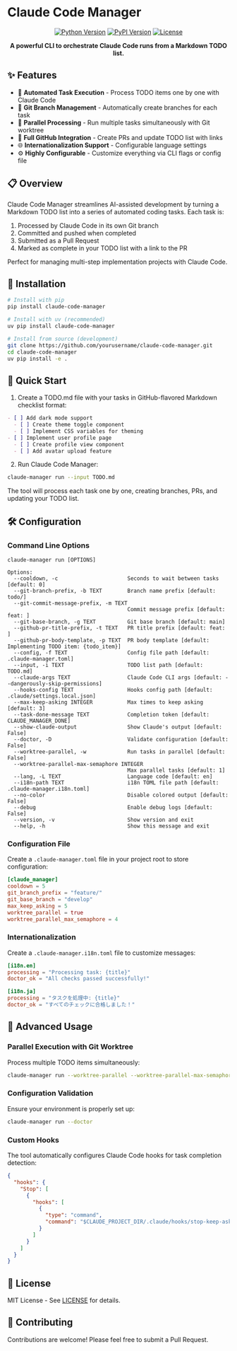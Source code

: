 # Claude Code Manager

<div align="center">

[![Python Version](https://img.shields.io/badge/python-3.11%2B-blue)](https://www.python.org/downloads/)
[![PyPI Version](https://img.shields.io/badge/pypi-0.1.0-blue)](https://pypi.org/project/claude-code-manager/)
[![License](https://img.shields.io/badge/license-MIT-green)](LICENSE)

**A powerful CLI to orchestrate Claude Code runs from a Markdown TODO list.**

</div>

## ✨ Features

- 🚀 **Automated Task Execution** - Process TODO items one by one with Claude Code
- 🌱 **Git Branch Management** - Automatically create branches for each task
- 🔀 **Parallel Processing** - Run multiple tasks simultaneously with Git worktree
- 🔄 **Full GitHub Integration** - Create PRs and update TODO list with links
- 🌐 **Internationalization Support** - Configurable language settings
- ⚙️ **Highly Configurable** - Customize everything via CLI flags or config file

## 📋 Overview

Claude Code Manager streamlines AI-assisted development by turning a Markdown TODO list into a series of automated coding tasks. Each task is:

1. Processed by Claude Code in its own Git branch
2. Committed and pushed when completed
3. Submitted as a Pull Request
4. Marked as complete in your TODO list with a link to the PR

Perfect for managing multi-step implementation projects with Claude Code.

## 🚀 Installation

```bash
# Install with pip
pip install claude-code-manager

# Install with uv (recommended)
uv pip install claude-code-manager

# Install from source (development)
git clone https://github.com/yourusername/claude-code-manager.git
cd claude-code-manager
uv pip install -e .
```

## 🏁 Quick Start

1. Create a TODO.md file with your tasks in GitHub-flavored Markdown checklist format:

```markdown
- [ ] Add dark mode support
  - [ ] Create theme toggle component
  - [ ] Implement CSS variables for theming
- [ ] Implement user profile page
  - [ ] Create profile view component
  - [ ] Add avatar upload feature
```

2. Run Claude Code Manager:

```bash
claude-manager run --input TODO.md
```

The tool will process each task one by one, creating branches, PRs, and updating your TODO list.

## 🛠️ Configuration

### Command Line Options

```
claude-manager run [OPTIONS]

Options:
  --cooldown, -c                      Seconds to wait between tasks [default: 0]
  --git-branch-prefix, -b TEXT        Branch name prefix [default: todo/]
  --git-commit-message-prefix, -m TEXT
                                      Commit message prefix [default: feat: ]
  --git-base-branch, -g TEXT          Git base branch [default: main]
  --github-pr-title-prefix, -t TEXT   PR title prefix [default: feat: ]
  --github-pr-body-template, -p TEXT  PR body template [default: Implementing TODO item: {todo_item}]
  --config, -f TEXT                   Config file path [default: .claude-manager.toml]
  --input, -i TEXT                    TODO list path [default: TODO.md]
  --claude-args TEXT                  Claude Code CLI args [default: --dangerously-skip-permissions]
  --hooks-config TEXT                 Hooks config path [default: .claude/settings.local.json]
  --max-keep-asking INTEGER           Max times to keep asking [default: 3]
  --task-done-message TEXT            Completion token [default: CLAUDE_MANAGER_DONE]
  --show-claude-output                Show Claude's output [default: False]
  --doctor, -D                        Validate configuration [default: False]
  --worktree-parallel, -w             Run tasks in parallel [default: False]
  --worktree-parallel-max-semaphore INTEGER
                                      Max parallel tasks [default: 1]
  --lang, -L TEXT                     Language code [default: en]
  --i18n-path TEXT                    i18n TOML file path [default: .claude-manager.i18n.toml]
  --no-color                          Disable colored output [default: False]
  --debug                             Enable debug logs [default: False]
  --version, -v                       Show version and exit
  --help, -h                          Show this message and exit
```

### Configuration File

Create a `.claude-manager.toml` file in your project root to store configuration:

```toml
[claude_manager]
cooldown = 5
git_branch_prefix = "feature/"
git_base_branch = "develop"
max_keep_asking = 5
worktree_parallel = true
worktree_parallel_max_semaphore = 4
```

### Internationalization

Create a `.claude-manager.i18n.toml` file to customize messages:

```toml
[i18n.en]
processing = "Processing task: {title}"
doctor_ok = "All checks passed successfully!"

[i18n.ja]
processing = "タスクを処理中: {title}"
doctor_ok = "すべてのチェックに合格しました！"
```

## 📖 Advanced Usage

### Parallel Execution with Git Worktree

Process multiple TODO items simultaneously:

```bash
claude-manager run --worktree-parallel --worktree-parallel-max-semaphore 4
```

### Configuration Validation

Ensure your environment is properly set up:

```bash
claude-manager run --doctor
```

### Custom Hooks

The tool automatically configures Claude Code hooks for task completion detection:

```json
{
  "hooks": {
    "Stop": [
      {
        "hooks": [
          {
            "type": "command",
            "command": "$CLAUDE_PROJECT_DIR/.claude/hooks/stop-keep-asking.py"
          }
        ]
      }
    ]
  }
}
```

## 📄 License

MIT License - See [LICENSE](LICENSE) for details.

## 🤝 Contributing

Contributions are welcome! Please feel free to submit a Pull Request.